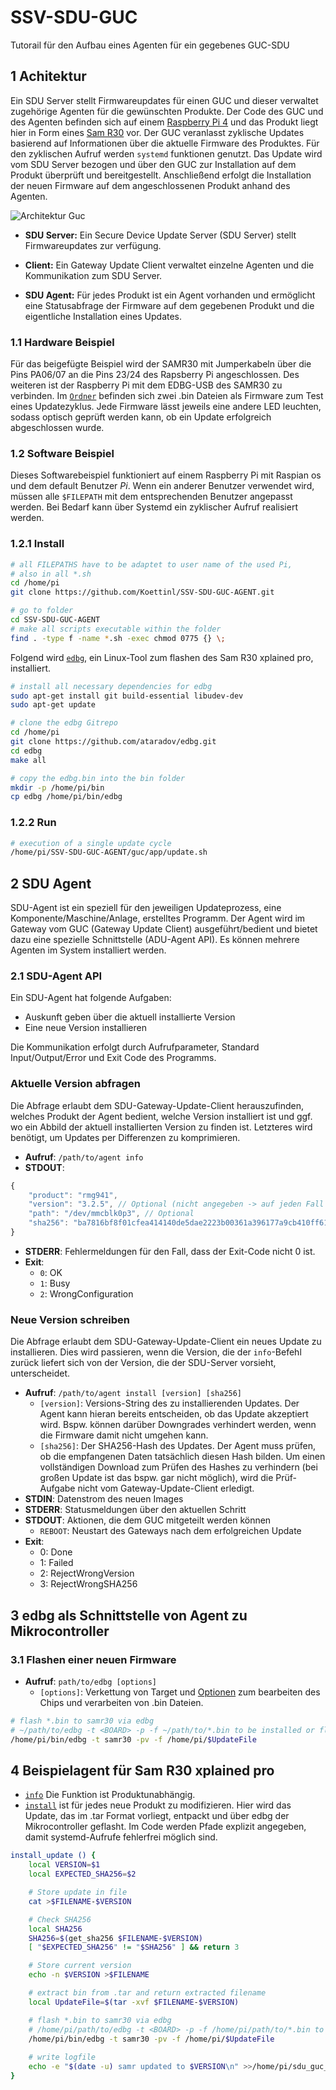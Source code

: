 # **SSV-SDU-GUC**
Tutorail für den Aufbau eines Agenten für ein gegebenes GUC-SDU

## **1 Achitektur**
Ein SDU Server stellt Firmwareupdates für einen GUC und dieser verwaltet zugehörige Agenten für die gewünschten Produkte.
Der Code des GUC und des Agenten befinden sich auf einem [Raspberry Pi 4](https://www.raspberrypi.org/products/raspberry-pi-4-model-b/) und das Produkt liegt hier in Form eines [Sam R30](http://ww1.microchip.com/downloads/en/devicedoc/50002612a.pdf) vor.
Der GUC veranlasst zyklische Updates basierend auf Informationen über die aktuelle Firmware des Produktes. Für den zyklischen Aufruf werden `systemd` funktionen genutzt. Das Update wird vom SDU Server bezogen und über den GUC zur Installation auf dem Produkt überprüft und bereitgestellt. Anschließend erfolgt die Installation der neuen Firmware auf dem angeschlossenen Produkt anhand des Agenten.

![Architektur Guc](https://user-images.githubusercontent.com/59482387/132204706-ce3661f2-0328-4731-bce8-013f67b2ba7d.PNG)

* **SDU Server:** Ein Secure Device Update Server (SDU Server) stellt Firmwareupdates zur verfügung.

* **Client:** Ein Gateway Update Client verwaltet einzelne Agenten und die Kommunikation zum SDU Server.

* **SDU Agent:** Für jedes Produkt ist ein Agent vorhanden und ermöglicht eine Statusabfrage der Firmware auf dem gegebenen Produkt und die eigentliche Installation eines Updates.

### **1.1 Hardware Beispiel**
Für das beigefügte Beispiel wird der SAMR30 mit Jumperkabeln über die Pins PA06/07 an die Pins 23/24 des Rapsberry Pi angeschlossen. Des weiteren ist der Raspberry Pi mit dem EDBG-USB des SAMR30 zu verbinden.
Im [`Ordner`](https://github.com/Koettinl/SSV-SDU-GUC-AGENT/tree/as-sdu-v2/agent/samr30/assets/examples/sam-r30/bin) befinden sich zwei .bin Dateien als Firmware zum Test eines Updatezyklus. Jede Firmware lässt jeweils eine andere LED leuchten, sodass optisch geprüft werden kann, ob ein Update erfolgreich abgeschlossen wurde.

### **1.2 Software Beispiel**
Dieses Softwarebeispiel funktioniert auf einem Raspberry Pi mit Raspian os und dem default Benutzer *Pi*. Wenn ein anderer Benutzer verwendet wird, müssen alle `$FILEPATH` mit dem entsprechenden Benutzer angepasst werden.
Bei Bedarf kann über Systemd ein zyklischer Aufruf realisiert werden.

### **1.2.1 Install**

```bash
# all FILEPATHS have to be adaptet to user name of the used Pi,
# also in all *.sh
cd /home/pi
git clone https://github.com/Koettinl/SSV-SDU-GUC-AGENT.git

# go to folder
cd SSV-SDU-GUC-AGENT
# make all scripts executable within the folder
find . -type f -name *.sh -exec chmod 0775 {} \;
```
Folgend wird [`edbg`](https://github.com/ataradov/edbg), ein Linux-Tool zum flashen des Sam R30 xplained pro, installiert.
```bash
# install all necessary dependencies for edbg
sudo apt-get install git build-essential libudev-dev
sudo apt-get update

# clone the edbg Gitrepo 
cd /home/pi
git clone https://github.com/ataradov/edbg.git
cd edbg
make all

# copy the edbg.bin into the bin folder
mkdir -p /home/pi/bin
cp edbg /home/pi/bin/edbg
```

### **1.2.2 Run**
```bash
# execution of a single update cycle
/home/pi/SSV-SDU-GUC-AGENT/guc/app/update.sh
```

## **2 SDU Agent**

SDU-Agent ist ein speziell für den jeweiligen Updateprozess, eine Komponente/Maschine/Anlage, erstelltes Programm. Der Agent wird im Gateway vom GUC (Gateway Update Client) ausgeführt/bedient und bietet dazu eine spezielle Schnittstelle (ADU-Agent API). Es können mehrere Agenten im System installiert werden.

### **2.1 SDU-Agent API**
Ein SDU-Agent hat folgende Aufgaben:

* Auskunft geben über die aktuell installierte Version
* Eine neue Version installieren

Die Kommunikation erfolgt durch Aufrufparameter, Standard Input/Output/Error und Exit Code des Programms.

### Aktuelle Version abfragen

Die Abfrage erlaubt dem SDU-Gateway-Update-Client herauszufinden, welches Produkt der Agent bedient, welche Version installiert ist und ggf. wo ein Abbild der aktuell installierten Version zu finden ist. Letzteres wird benötigt, um Updates per Differenzen zu komprimieren.

* **Aufruf**: `/path/to/agent info`
* **STDOUT**:
```js
{
	"product": "rmg941",
	"version": "3.2.5", // Optional (nicht angegeben -> auf jeden Fall updaten)
	"path": "/dev/mmcblk0p3", // Optional
	"sha256": "ba7816bf8f01cfea414140de5dae2223b00361a396177a9cb410ff61f20015ad" // Optional
}
```
* **STDERR**: Fehlermeldungen für den Fall, dass der Exit-Code nicht 0 ist.
* **Exit**:
   - `0`: OK
   - `1`: Busy
   - `2`: WrongConfiguration

### **Neue Version schreiben**

Die Abfrage erlaubt dem SDU-Gateway-Update-Client ein neues Update zu installieren. Dies wird passieren, wenn die Version, die der `info`-Befehl zurück liefert sich von der Version, die der SDU-Server vorsieht, unterscheidet.

* **Aufruf**: `/path/to/agent install [version] [sha256]`
   - `[version]`: Versions-String des zu installierenden Updates. Der Agent kann hieran bereits entscheiden, ob das Update akzeptiert wird. Bspw. können darüber Downgrades verhindert werden, wenn die Firmware damit nicht umgehen kann.
   - `[sha256]`: Der SHA256-Hash des Updates. Der Agent muss prüfen, ob die empfangenen Daten tatsächlich diesen Hash bilden. Um einen vollständigen Download zum Prüfen des Hashes zu verhindern (bei großen Update ist das bspw. gar nicht möglich), wird die Prüf-Aufgabe nicht vom Gateway-Update-Client erledigt.
* **STDIN**: Datenstrom des neuen Images
* **STDERR**: Statusmeldungen über den aktuellen Schritt
* **STDOUT**: Aktionen, die dem GUC mitgeteilt werden können
   - `REBOOT`: Neustart des Gateways nach dem erfolgreichen Update
* **Exit**:
   - 0: Done
   - 1: Failed
   - 2: RejectWrongVersion
   - 3: RejectWrongSHA256


## 3 edbg als Schnittstelle von Agent zu Mikrocontroller 

### 3.1 Flashen einer neuen Firmware

* **Aufruf**: `path/to/edbg [options]`
  - `[options]`: Verkettung von Target und [Optionen](https://github.com/ataradov/edbg#usage) zum bearbeiten des Chips und verarbeiten von .bin Dateien.
```bash
# flash *.bin to samr30 via edbg
# ~/path/to/edbg -t <BOARD> -p -f ~/path/to/*.bin to be installed or flashed
/home/pi/bin/edbg -t samr30 -pv -f /home/pi/$UpdateFile	
```
## 4 Beispielagent für Sam R30 xplained pro
* [`info`](https://github.com/Koettinl/SSV-SDU-GUC/blob/eb0e3c7d2ba375e34df7808e4a0e9e3be56c72bb/agents/agent_samr30_sdu-agent-samr30.sh#L19) Die Funktion ist Produktunabhängig.
* [`install`](https://github.com/Koettinl/SSV-SDU-GUC/blob/eb0e3c7d2ba375e34df7808e4a0e9e3be56c72bb/agents/agent_samr30_sdu-agent-samr30.sh#L31) ist für jedes neue Produkt zu modifizieren. Hier wird das Update, das im .tar Format vorliegt, entpackt und über edbg der Mikrocontroller geflasht. Im Code werden Pfade explizit angegeben, damit systemd-Aufrufe fehlerfrei möglich sind.


```bash
install_update () {
	local VERSION=$1
	local EXPECTED_SHA256=$2

	# Store update in file
	cat >$FILENAME-$VERSION

	# Check SHA256
	local SHA256
	SHA256=$(get_sha256 $FILENAME-$VERSION)
	[ "$EXPECTED_SHA256" != "$SHA256" ] && return 3

	# Store current version
	echo -n $VERSION >$FILENAME

	# extract bin from .tar and return extracted filename
	local UpdateFile=$(tar -xvf $FILENAME-$VERSION)

	# flash *.bin to samr30 via edbg
	# /home/pi/path/to/edbg -t <BOARD> -p -f /home/pi/path/to/*.bin to be installed or flashed
	/home/pi/bin/edbg -t samr30 -pv -f /home/pi/$UpdateFile	
	
	# write logfile
	echo -e "$(date -u) samr updated to $VERSION\n" >>/home/pi/sdu_guc_ssv/clients/sam-r30/sam-r30_fwUpdate_logfile.txt
}
```

